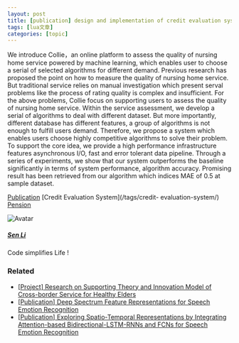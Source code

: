```yaml
---
layout: post
title: [publication] design and implementation of credit evaluation system for healthy aged service 
tags: [lua文章]
categories: [topic]
---
```

We introduce Collie，an online platform to assess the quality of nursing home
service powered by machine learning, which enables user to choose a serial of
selected algorithms for different demand. Previous research has proposed the
point on how to measure the quality of nursing home service. But traditional
service relies on manual investigation which present serval problems like the
process of rating quality is complex and insufficient. For the above problems,
Collie focus on supporting users to assess the quality of nursing home
service. Within the service assessment, we develop a serial of algorithms to
deal with different dataset. But more importantly, different database has
different features, a group of algorithms is not enough to fulfill users
demand. Therefore, we propose a system which enables users choose highly
competitive algorithms to solve their problem. To support the core idea, we
provide a high performance infrastructure features asynchronous I/O, fast and
error tolerant data pipeline. Through a series of experiments, we show that
our system outperforms the baseline significantly in terms of system
performance, algorithm accuracy. Promising result has been retrieved from our
algorithm which indices MAE of 0.5 at sample dataset.

[Publication](/tags/publication/) [Credit Evaluation System](/tags/credit-
evaluation-system/) [Pension](/tags/pension/)

![Avatar](https://c422.github.io//authors/lisen/avatar_hu44874f92b0e177067b372d31795337d9_42966_250x250_fill_q90_lanczos_center.jpg)

##### [Sen Li](/authors/lisen/)

Code simplifies Life !

### Related

  * [[Project] Research on Supporting Theory and Innovation Model of Cross-border Service for Healthy Elders](/accomplishment/lisen-pro-pension/)
  * [[Publication] Deep Spectrum Feature Representations for Speech Emotion Recognition](/accomplishment/zhaoyiqin-pub-deepsp/)
  * [[Publication] Exploring Spatio-Temporal Representations by Integrating Attention-based Bidirectional-LSTM-RNNs and FCNs for Speech Emotion Recognition](/accomplishment/zhaoyiqin-pub-exploringst/)